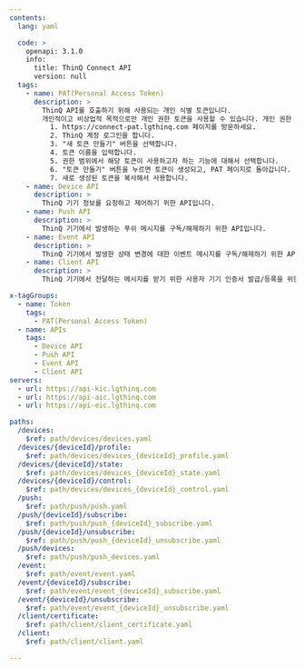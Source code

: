 ```yaml
---
contents:
  lang: yaml

  code: >
    openapi: 3.1.0
    info:
      title: ThinQ Connect API
      version: null
  tags:
    - name: PAT(Personal Access Token)
      description: >
        ThinQ API를 호출하기 위해 사용되는 개인 식별 토큰입니다. 
        개인적이고 비상업적 목적으로만 개인 권한 토큰을 사용할 수 있습니다. 개인 권한 토큰을 사용하여 LG전자가 허용하지 않은 추가 서비스를 개발하고자 하는 경우, LG전자와 이러한 잠재적 추가 서비스에 대해 논의하고 LG전자로부터 서면 동의를 받아야 합니다.
          1. https://connect-pat.lgthinq.com 페이지를 방문하세요.
          2. ThinQ 계정 로그인을 합니다.
          3. "새 토큰 만들기" 버튼을 선택합니다.
          4. 토큰 이름을 입력합니다.
          5. 권한 범위에서 해당 토큰이 사용하고자 하는 기능에 대해서 선택합니다.
          6. "토큰 만들기" 버튼을 누르면 토큰이 생성되고, PAT 페이지로 돌아갑니다.
          7. 새로 생성된 토큰을 복사해서 사용합니다.
    - name: Device API
      description: >
        ThinQ 기기 정보를 요청하고 제어하기 위한 API입니다.
    - name: Push API
      description: >
        ThinQ 기기에서 발생하는 푸쉬 메시지를 구독/해제하기 위한 API입니다.
    - name: Event API
      description: >
        ThinQ 기기에서 발생한 상태 변경에 대한 이벤트 메시지를 구독/해제하기 위한 API입니다.
    - name: Client API
      description: >
        ThinQ 기기에서 전달하는 메시지를 받기 위한 사용자 기기 인증서 발급/등록을 위한 API입니다.

x-tagGroups:
  - name: Token
    tags:
      - PAT(Personal Access Token)
  - name: APIs
    tags:
      - Device API
      - Push API
      - Event API
      - Client API
servers:
  - url: https://api-kic.lgthinq.com
  - url: https://api-aic.lgthinq.com
  - url: https://api-eic.lgthinq.com

paths:
  /devices:
    $ref: path/devices/devices.yaml
  /devices/{deviceId}/profile:
    $ref: path/devices/devices_{deviceId}_profile.yaml
  /devices/{deviceId}/state:
    $ref: path/devices/devices_{deviceId}_state.yaml
  /devices/{deviceId}/control:
    $ref: path/devices/devices_{deviceId}_control.yaml
  /push:
    $ref: path/push/push.yaml
  /push/{deviceId}/subscribe:
    $ref: path/push/push_{deviceId}_subscribe.yaml
  /push/{deviceId}/unsubscribe:
    $ref: path/push/push_{deviceId}_unsubscribe.yaml
  /push/devices:
    $ref: path/push/push_devices.yaml
  /event:
    $ref: path/event/event.yaml
  /event/{deviceId}/subscribe:
    $ref: path/event/event_{deviceId}_subscribe.yaml
  /event/{deviceId}/unsubscribe:
    $ref: path/event/event_{deviceId}_unsubscribe.yaml
  /client/certificate:
    $ref: path/client/client_certificate.yaml
  /client:
    $ref: path/client/client.yaml

---
```

